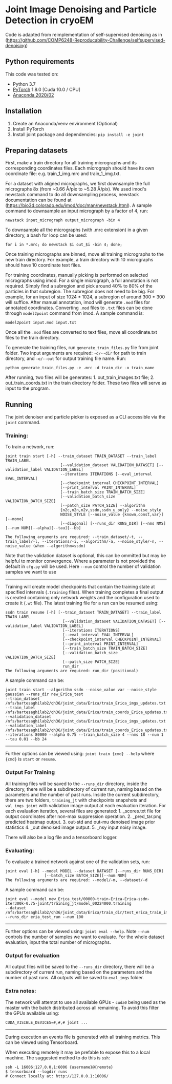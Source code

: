 # Joint Image Denoising and Particle Detection in cryoEM


Code is adapted from reimplementation of  self-supervised denoising as in (https://github.com/COMP6248-Reproducability-Challenge/selfsupervised-denoising)




## Python requirements
This code was tested on:
- Python 3.7
- [PyTorch](https://pytorch.org/get-started/locally/) 1.8.0 [Cuda 10.0 / CPU]
- [Anaconda 2020/02](https://www.anaconda.com/distribution/)

## Installation
1. Create an Anaconda/venv environment (Optional)
2. Install PyTorch
3. Install joint package and dependencies: ```pip install -e joint```


## Preparing datasets
First, make a train directory for all training micrographs and its corresponding coordinates files. Each micrograph should have its own coordinate file: e.g. train_1_img.mrc and train_1_img.txt. 


For a dataset with aligned micrographs, we first downsample the full micrographs 8x (from ~0.66 Å/pix to ~5.28 Å/pix). We used imod's newstack command to do all downsampling process, newstack documentation can be found at (https://bio3d.colorado.edu/imod/doc/man/newstack.html). A sample command to downsample an input micrograph by a factor of 4, run:
```
newstack input_micrograph output_micrograph -bin 4 
```
To downsample all the micrographs (with .mrc extension)  in a given directory, a bash for loop can be used: 
```
for i in *.mrc; do newstack $i out_$i -bin 4; done; 
```
Once training micrographs are binned, move all training micrographs to the new train directory. For example, a train directory with 10 micrographs should have 10 coordinate text files. 


For training coordinates, manually picking is performed on selected micrographs using imod. For a single micrograph, a full annotation is not required. Simply find a subregion and pick around 40\% to 80\% of the particles in that subregion. The subregion does not need to be big. For example, for an input of size 1024 * 1024, a subregion of around 300 * 300 will suffice.  After manual annotation, imod will generate ```.mod``` files for annotated coordinates. Converting ```.mod``` files to ```.txt``` files can be done through ```model2point``` command from imod. A sample command is:
```
model2point input.mod input.txt 
```
Once all the ```.mod``` files are converted to text files, move all coordinate.txt files to the train directory. 

To generate the training files, run ```generate_train_files.py``` file from joint folder. Two input arguments are required: ```-d/--dir``` for path to train directory, and ```-o/--out``` for output training file name. Run:
```
python generate_train_files.py -e .mrc -d train_dir -o train_name
```
After running, two files will be generates: 1. out_train_images.txt file; 2. out_train_coords.txt in the train directory folder. These two files will serve as input to the program. 




## Running
The joint denoiser and particle picker is exposed as a CLI accessible via the ```joint``` command.

### Training:
To train a network, run:
```
joint train start [-h] --train_dataset TRAIN_DATASET --train_label TRAIN_LABEL
                        [--validation_dataset VALIDATION_DATASET] [--validation_label VALIDATION_LABEL] 
                        --iterations ITERATIONS [--eval_interval EVAL_INTERVAL]
                        [--checkpoint_interval CHECKPOINT_INTERVAL]
                        [--print_interval PRINT_INTERVAL]
                        [--train_batch_size TRAIN_BATCH_SIZE]
                        [--validation_batch_size VALIDATION_BATCH_SIZE]
                        [--patch_size PATCH_SIZE] --algorithm
                        {n2c,n2n,n2v,ssdn,ssdn_u_only} --noise_style
                        NOISE_STYLE [--noise_value {known,const,var}] [--mono]
                        [--diagonal] [--runs_dir RUNS_DIR] [--nms NMS] [--num NUM][--alpha][--tau][--bb]

The following arguments are required: --train_dataset/-t, --train_label/-l, --iterations/-i, --algorithm/-a, --noise_style/-n, --noise_value (when --algorithm=ssdn) 
```
Note that the validation dataset is optional, this can be ommitted but may be helpful to monitor convergence. Where a parameter is not provided the default in `cfg.py` will be used. Here ```--num``` control the number of validation samples we want to use

---

Training will create model checkpoints that contain the training state at specified intervals (`.training` files). When training completes a final output is created containing only network weights and the configuration used to create it (`.wt` file). The latest training file for a run can be resumed using:
```
ssdn train resume [-h] [--train_dataset TRAIN_DATASET] --train_label TRAIN_LABEL
                         [--validation_dataset VALIDATION_DATASET] [--validation_label VALIDATION_LABEL]
                         [--iterations ITERATIONS]
                         [--eval_interval EVAL_INTERVAL]
                         [--checkpoint_interval CHECKPOINT_INTERVAL]
                         [--print_interval PRINT_INTERVAL]
                         [--train_batch_size TRAIN_BATCH_SIZE]
                         [--validation_batch_size VALIDATION_BATCH_SIZE]
                         [--patch_size PATCH_SIZE]
                         run_dir
The following arguments are required: run_dir (positional)
```
A sample command can be: 
```
joint train start --algorithm ssdn --noise_value var --noise_style gaussian --runs_dir new_Erica_test 
--train_dataset /nfs/bartesaghilab2/qh36/joint_data/Erica/train_Erica_imgs_updates.txt 
--train_label /nfs/bartesaghilab2/qh36/joint_data/Erica/train_coords_Erica_updates.txt 
--validation_dataset /nfs/bartesaghilab2/qh36/joint_data/Erica/train_Erica_imgs_updates.txt 
--validation_label /nfs/bartesaghilab2/qh36/joint_data/Erica/train_coords_Erica_updates.txt 
--iterations 80000 --alpha 0.75 --train_batch_size 4 --nms 18 --num 1 --tau 0.01 --bb 24
```

---

Further options can be viewed using: `joint train {cmd} --help` where `{cmd}` is `start` or `resume`.
### Output For Training
All training files will be saved to the ```--runs_dir``` directory, inside the directory, there will be a subdirectory of current run, naming based on the parameters and the number of past runs. Inside the current subdirectory, there are two folders, ```training_jt``` with checkpoints snapshots and ```val_imgs_joint``` with validation image output at each evaluation iteration. For each evaluation iteration, several files are generated: 1. _scores.txt file for output coordinates after non-max suppression operation. 2. _pred_tar.png predicted heatmap output. 3. out-std and out-mu denoised image prior statistics 4. _out denoised image output. 5. _nsy input noisy image. 

There will also be a log file and a tensorboard logger. 
### Evaluating:
To evaluate a trained network against one of the validation sets, run:
```
joint eval [-h] --model MODEL --dataset DATASET [--runs_dir RUNS_DIR]
                 [--batch_size BATCH_SIZE][--num NUM]
The following arguments are required: --model/-m, --dataset/-d
```

A sample command can be: 
```
joint eval --model new_Erica_test/00000-train-Erica-Erica-ssdn-iter300k-0.75-joint/training_jt/model_00224000.training 
--dataset /nfs/bartesaghilab2/qh36/joint_data/Erica/train_dir/test_erica_train_imgs.txt 
--runs_dir eria_test_run --num 100
```
---
Further options can be viewed using: `joint eval --help`. Note ```--num``` controls the number of samples we want to evaluate. For the whole dataset evaluation, input the total number of micrographs. 
### Output for evaluation 
All output files will be saved to the ```--runs_dir``` directory, there will be a subdirectory of current run, naming based on the parameters and the number of past runs. All outputs will be saved to ```eval_imgs``` folder. 

### Extra notes:

The network will attempt to use all available GPUs - `cuda0` being used as the master with the batch distributed across all remaining. To avoid this filter the GPUs available using:
```
CUDA_VISIBLE_DEVICES=#,#,# joint ...
```

---

During execution an events file is generated with all training metrics. This can be viewed using Tensorboard.

When executing remotely it may be prefable to expose this to a local machine. The suggested method to do this is `ssh`:
```
ssh -L 16006:127.0.0.1:6006 {username}@{remote}
$ tensorboard --logdir runs
# Connect locally at: http://127.0.0.1:16006/
```

